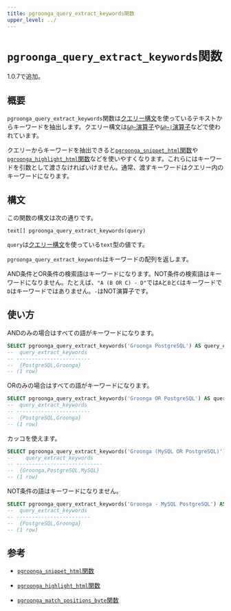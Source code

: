 ```yaml
---
title: pgroonga_query_extract_keywords関数
upper_level: ../
---
```


# `pgroonga_query_extract_keywords`関数

1.0.7で追加。

## 概要

`pgroonga_query_extract_keywords`関数は[クエリー構文](http://groonga.org/ja/docs/reference/grn_expr/query_syntax.html)を使っているテキストからキーワードを抽出します。クエリー構文は[`&@~`演算子][query-v2]や[`&@~|`演算子][query-in-v2]などで使われています。

クエリーからキーワードを抽出できると[`pgroonga_snippet_html`関数](pgroonga-snippet-html.html)や[`pgroonga_highlight_html`関数](pgroonga-highlight-html.html)などを使いやすくなります。これらにはキーワードを引数として渡さなければいけません。通常、渡すキーワードはクエリー内のキーワードになります。

## 構文

この関数の構文は次の通りです。

```text
text[] pgroonga_query_extract_keywords(query)
```

`query`は[クエリー構文](http://groonga.org/ja/docs/reference/grn_expr/query_syntax.html)を使っている`text`型の値です。

`pgroonga_query_extract_keywords`はキーワードの配列を返します。

AND条件とOR条件の検索語はキーワードになります。NOT条件の検索語はキーワードになりません。たとえば、`"A (B OR C) - D"`では`A`と`B`と`C`はキーワードで`D`はキーワードではありません。`-`はNOT演算子です。

## 使い方

ANDのみの場合はすべての語がキーワードになります。

```sql
SELECT pgroonga_query_extract_keywords('Groonga PostgreSQL') AS query_extract_keywords;
--  query_extract_keywords 
-- ------------------------
--  {PostgreSQL,Groonga}
-- (1 row)
```

ORのみの場合はすべての語がキーワードになります。

```sql
SELECT pgroonga_query_extract_keywords('Groonga OR PostgreSQL') AS query_extract_keywords;
--  query_extract_keywords 
-- ------------------------
--  {PostgreSQL,Groonga}
-- (1 row)
```

カッコを使えます。

```sql
SELECT pgroonga_query_extract_keywords('Groonga (MySQL OR PostgreSQL)') AS query_extract_keywords;
--    query_extract_keywords   
-- ----------------------------
--  {Groonga,PostgreSQL,MySQL}
-- (1 row)
```

NOT条件の語はキーワードになりません。

```sql
SELECT pgroonga_query_extract_keywords('Groonga - MySQL PostgreSQL') AS query_extract_keywords;
--  query_extract_keywords 
-- ------------------------
--  {PostgreSQL,Groonga}
-- (1 row)
```

## 参考

  * [`pgroonga_snippet_html`関数][snippet-html]

  * [`pgroonga_highlight_html`関数][highlight-html]

  * [`pgroonga_match_positions_byte`関数][match-positions-byte]

[query-v2]:../operators/query-v2.html

[query-in-v2]:../operators/query-in-v2.html

[snippet-html]:pgroonga-query-snippet-html.html
[highlight-html]:pgroonga-highlight-html.html
[match-positions-byte]:pgroonga-match-positions-byte.html
